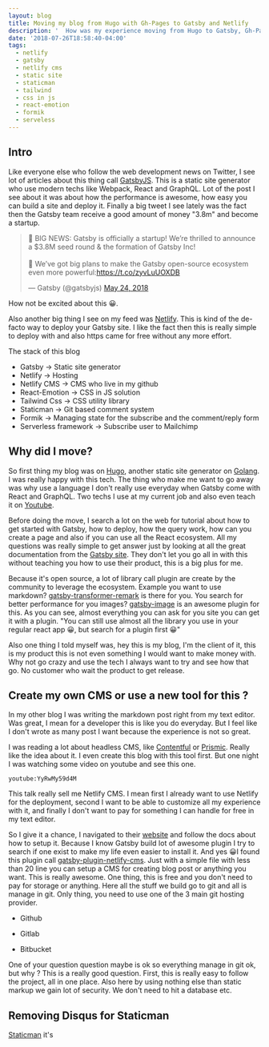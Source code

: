 ```yaml
---
layout: blog
title: Moving my blog from Hugo with Gh-Pages to Gatsby and Netlify
description: '  How was my experience moving from Hugo to Gatsby, Gh-Pages to Netlify. How using Netlify-CMS make my workflow for this blog much more simple. How Staticman give me a replacement of Disqus.'
date: '2018-07-26T18:58:40-04:00'
tags:
  - netlify
  - gatsby
  - netlify cms
  - static site
  - staticman
  - tailwind
  - css in js
  - react-emotion
  - formik
  - serveless
---
```

## Intro

Like everyone else who follow the web development news on Twitter, I see lot of articles about this thing call [GatsbyJS](https://www.gatsbyjs.org/). This is a static site generator who use modern techs like Webpack, React and GraphQL. Lot of the post I see about it was about how the performance is awesome, how easy you can build a site and deploy it. Finally a big tweet I see lately was the fact then the Gatsby team receive a good amount of money "3.8m" and become a startup.

<blockquote class="twitter-tweet" data-lang="en"><p lang="en" dir="ltr">📣 BIG NEWS: Gatsby is officially a startup! We’re thrilled to announce a $3.8M seed round &amp; the formation of Gatsby Inc!<br><br>💪 We’ve got big plans to make the Gatsby open-source ecosystem even more powerful:<a href="https://t.co/zyvLuUOXDB">https://t.co/zyvLuUOXDB</a></p>&mdash; Gatsby (@gatsbyjs) <a href="https://twitter.com/gatsbyjs/status/999684072501792768?ref_src=twsrc%5Etfw">May 24, 2018</a></blockquote>

How not be excited about this 😀. 

Also another big thing I see on my feed was [Netlify](https://www.netlify.com/). This is kind of the de-facto way to deploy your Gatsby site. I like the fact then this is really simple to deploy with and also https came for free without any more effort.

The stack of this blog

- Gatsby -> Static site generator
- Netlify -> Hosting
- Netlify CMS -> CMS who live in my github
- React-Emotion -> CSS in JS solution
- Tailwind Css -> CSS utility library
- Staticman -> Git based comment system
- Formik -> Managing state for the subscribe and the comment/reply form
- Serverless framework -> Subscribe user to Mailchimp

## Why did I move?

So first thing my blog was on [Hugo](https://gohugo.io/), another static site generator on [Golang](https://golang.org/). I was really happy with this tech. The thing who make me want to go away was why use a language I don't really use everyday when Gatsby come with React and GraphQL. Two techs I use at my current job and also even teach it on [Youtube](https://www.youtube.com/channel/UC7R7bcH9-KEBDiGNP1mZnmw).

Before doing the move, I search a lot on the web for tutorial about how to get started with Gatsby, how to deploy, how the query work, how can you create a page and also if you can use all the React ecosystem. All my questions was really simple to get answer just by looking at all the great documentation from the [Gatsby site](https://www.gatsbyjs.org/docs/). They don't let you go all in with this without teaching you how to use their product, this is a big plus for me.

Because it's open source, a lot of library call plugin are create by the community to leverage the ecosystem. Example you want to use markdown? [gatsby-transformer-remark](https://www.gatsbyjs.org/packages/gatsby-transformer-remark) is there for you. You search for better performance for you images? [gatsby-image](https://www.gatsbyjs.org/packages/gatsby-image) is an awesome plugin for this. As you can see, almost everything you can ask for you site you can get it with a plugin. "You can still use almost all the library you use in your regular react app 😀, but search for a plugin first 😀"

Also one thing I told myself was, hey this is my blog, I'm the client of it, this is my product this is not even something I would want to make money with. Why not go crazy and use the tech I always want to try and see how that go. No customer who wait the product to get release.

## Create my own CMS or use a new tool for this ?

In my other blog I was writing the markdown post right from my text editor. Was great, I mean for a developer this is like you do everyday. But I feel like I don't wrote as many post I want because the experience is not so great.

I was reading a lot about headless CMS, like [Contentful](https://contentful.com/) or [Prismic](https://prismic.io/). Really like the idea about it. I even create this blog with this tool first. But one night I was watching some video on youtube and see this one.

`youtube:YyRwMy59d4M`

This talk really sell me Netlify CMS. I mean first I already want to use Netlify for the deployment, second I want to be able to customize all my experience with it, and finally I don't want to pay for something I can handle for free in my text editor.

So I give it a chance, I navigated to their [website](https://www.netlifycms.org/) and follow the docs about how to setup it. Because I know Gatsby build lot of awesome plugin I try to search if one exist to make my life even easier to install it. And yes 😀I found this plugin call [gatsby-plugin-netlify-cms](https://www.gatsbyjs.org/packages/gatsby-plugin-netlify-cms). Just with a simple file with less than 20 line you can setup a CMS for creating blog post or anything you want. This is really awesome. One thing, this is free and you don't need to pay for storage or anything. Here all the stuff we build go to git and all is manage in git. Only thing, you need to use one of the 3 main git hosting provider.


- Github

- Gitlab

- Bitbucket

One of your question question maybe is ok so everything manage in git ok, but why ? This is a really good question. First, this is really easy to follow the project, all in one place. Also here by using nothing else than static markup we gain lot of security. We don't need to hit a database etc.

## Removing Disqus for Staticman

[Staticman](https://staticman.net/) it's 

